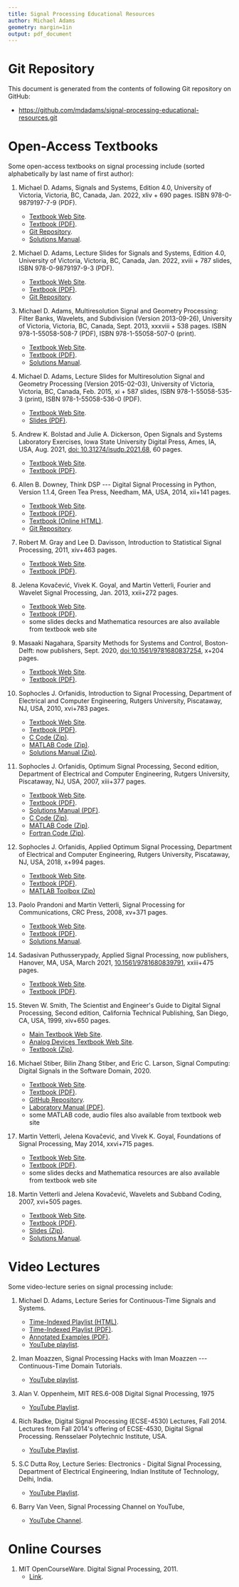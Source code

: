 ```yaml
---
title: Signal Processing Educational Resources
author: Michael Adams
geometry: margin=1in
output: pdf_document
---
```


# Git Repository

This document is generated from the contents of following Git repository
on GitHub:

  - <https://github.com/mdadams/signal-processing-educational-resources.git>

# Open-Access Textbooks

Some open-access textbooks on signal processing include (sorted
alphabetically by last name of first author):

1. Michael D. Adams,
   Signals and Systems,
   Edition 4.0,
   University of Victoria,
   Victoria, BC, Canada,
   Jan. 2022,
   xliv + 690 pages.
   ISBN 978-0-9879197-7-9 (PDF).
     - [Textbook Web Site](https://www.ece.uvic.ca/~mdadams/sigsysbook).
     - [Textbook (PDF)](https://www.ece.uvic.ca/~mdadams/sigsysbook/downloads/signals_and_systems-4.0.pdf).
     - [Git Repository](https://github.com/mdadams/sigsysbook_companion.git).
     - [Solutions Manual](https://www.ece.uvic.ca/~mdadams/sigsysbook/#solutions_manual).

1. Michael D. Adams,
   Lecture Slides for Signals and Systems,
   Edition 4.0,
   University of Victoria,
   Victoria, BC, Canada,
   Jan. 2022,
   xviii + 787 slides,
   ISBN 978-0-9879197-9-3 (PDF).
     - [Textbook Web Site](https://www.ece.uvic.ca/~mdadams/sigsysbook).
     - [Textbook (PDF)](https://www.ece.uvic.ca/~mdadams/sigsysbook/downloads/lecture_slides_for_signals_and_systems-4.0.pdf).
     - [Git Repository](https://github.com/mdadams/sigsysbook_companion.git).

1. Michael D. Adams,
   Multiresolution Signal and Geometry Processing:
   Filter Banks, Wavelets, and Subdivision (Version 2013-09-26),
   University of Victoria,
   Victoria, BC, Canada,
   Sept. 2013,
   xxxviii + 538 pages.
   ISBN 978-1-55058-508-7 (PDF),
   ISBN 978-1-55058-507-0 (print).
     - [Textbook Web Site](https://www.ece.uvic.ca/~mdadams/waveletbook).
     - [Textbook (PDF)](https://www.ece.uvic.ca/~mdadams/waveletbook/downloads/multiresolution_signal_and_geometry_processing-2013-09-26-uvic-v2.pdf).
     - [Solutions Manual](https://www.ece.uvic.ca/~mdadams/waveletbook/#solutions_manual).

1. Michael D. Adams,
   Lecture Slides for Multiresolution Signal and Geometry Processing
   (Version 2015-02-03),
   University of Victoria,
   Victoria, BC, Canada,
   Feb. 2015,
   xi + 587 slides,
   ISBN 978-1-55058-535-3 (print),
   ISBN 978-1-55058-536-0 (PDF).
     - [Textbook Web Site](https://www.ece.uvic.ca/~mdadams/waveletbook).
     - [Slides (PDF)](https://www.ece.uvic.ca/~mdadams/waveletbook/downloads/lecture_slides_for_multiresolution_signal_and_geometry_processing-2015-02-03-uvic.pdf).

1. Andrew K. Bolstad and Julie A. Dickerson,
   Open Signals and Systems Laboratory Exercises,
   Iowa State University Digital Press,
   Ames, IA, USA,
   Aug. 2021,
   [doi: 10.31274/isudp.2021.68](https://www.doi.org/10.31274/isudp.2021.68),
   60 pages.
     - [Textbook Web Site](https://www.iastatedigitalpress.com/plugins/books/68/).
     - [Textbook (PDF)](https://www.iastatedigitalpress.com/plugins/books/68/format/96/).

1. Allen B. Downey,
   Think DSP --- Digital Signal Processing in Python,
   Version 1.1.4,
   Green Tea Press,
   Needham, MA, USA,
   2014,
   xii+141 pages.
     - [Textbook Web Site](https://greenteapress.com/wp/think-dsp).
     - [Textbook (PDF)](http://greenteapress.com/thinkdsp/thinkdsp.pdf).
     - [Textbook (Online HTML)](https://greenteapress.com/thinkdsp/html/index.html).
     - [Git Repository](https://github.com/AllenDowney/ThinkDSP).

1. Robert M. Gray and Lee D. Davisson,
   Introduction to Statistical Signal Processing,
   2011,
   xiv+463 pages.
     - [Textbook Web Site](https://ee.stanford.edu/~gray/sp.html).
     - [Textbook (PDF)](https://ee.stanford.edu/~gray/sp.pdf).

1. Jelena Kovačević, Vivek K. Goyal, and Martin Vetterli,
   Fourier and Wavelet Signal Processing,
   Jan. 2013,
   xxii+272 pages.
     - [Textbook Web Site](https://www.fourierandwavelets.org).
     - [Textbook (PDF)](https://www.fourierandwavelets.org/FWSP_a3.2_2013.pdf).
     - some slides decks and Mathematica resources are also available from
       textbook web site

1. Masaaki Nagahara,
   Sparsity Methods for Systems and Control,
   Boston-Delft: now publishers,
   Sept\. 2020\,
   [doi:10.1561/9781680837254](http://dx.doi.org/10.1561/9781680837254),
   x+204 pages.
     - [Textbook Web Site](https://www.nowpublishers.com/article/BookDetails/9781680837247).
     - [Textbook (PDF)](https://nowpublishers.com/article/DownloadEBook/9781680837247?format=pdf).

1. Sophocles J. Orfanidis,
   Introduction to Signal Processing,
   Department of Electrical and Computer Engineering,
   Rutgers University,
   Piscataway, NJ, USA,
   2010,
   xvi+783 pages.
     - [Textbook Web Site](https://www.ece.rutgers.edu/~orfanidi/intro2sp).
     - [Textbook (PDF)](https://www.ece.rutgers.edu/~orfanidi/intro2sp/orfanidis-i2sp.pdf).
     - [C Code (Zip)](http://eceweb1.rutgers.edu/~orfanidi/intro2sp/c.zip).
     - [MATLAB Code (Zip)](http://eceweb1.rutgers.edu/~orfanidi/intro2sp/m.zip).
     - [Solutions Manual (Zip)](http://eceweb1.rutgers.edu/~orfanidi/intro2sp/solutions.zip).

1. Sophocles J. Orfanidis,
   Optimum Signal Processing,
   Second edition,
   Department of Electrical and Computer Engineering,
   Rutgers University, Piscataway, NJ, USA,
   2007,
   xiii+377 pages.
     - [Textbook Web Site](https://www.ece.rutgers.edu/~orfanidi/osp2e).
     - [Textbook (PDF)](http://eceweb1.rutgers.edu/~orfanidi/osp2e/osp2e.pdf).
     - [Solutions Manual (PDF)](http://eceweb1.rutgers.edu/~orfanidi/osp2e/osp2e-man.pdf).
     - [C Code (Zip)](http://eceweb1.rutgers.edu/~orfanidi/osp2e/osp2e-c.zip).
     - [MATLAB Code (Zip)](http://eceweb1.rutgers.edu/~orfanidi/osp2e/osp2e-m.zip).
     - [Fortran Code (Zip)](http://eceweb1.rutgers.edu/~orfanidi/osp2e/osp2e-f.zip).

1. Sophocles J. Orfanidis,
   Applied Optimum Signal Processing,
   Department of Electrical and Computer Engineering,
   Rutgers University,
   Piscataway, NJ, USA,
   2018,
   x+994 pages.
     - [Textbook Web Site](https://www.ece.rutgers.edu/~orfanidi/aosp).
     - [Textbook (PDF)](https://www.ece.rutgers.edu/~orfanidi/aosp/aosp-1up.pdf).
     - [MATLAB Toolbox (Zip)](http://eceweb1.rutgers.edu/~orfanidi/aosp/osp_toolbox.zip)

1. Paolo Prandoni and Martin Vetterli,
   Signal Processing for Communications,
   CRC Press,
   2008,
   xv+371 pages.
     - [Textbook Web Site](https://www.sp4comm.org/index.html).
     - [Textbook (PDF)](https://www.sp4comm.org/docs/sp4comm_corrected.pdf).
     - [Solutions Manual](https://www.sp4comm.org/instructors.html).

1. Sadasivan Puthusserypady,
   Applied Signal Processing,
   now publishers,
   Hanover, MA, USA,
   March 2021,
   [10.1561/9781680839791](http://dx.doi.org/10.1561/9781680839791),
   xxiii+475 pages.
     - [Textbook Web Site](https://www.nowpublishers.com/article/BookDetails/9781680839784).
     - [Textbook (PDF)](https://nowpublishers.com/article/DownloadEBook/9781680839784?format=pdf).

1. Steven W. Smith,
   The Scientist and Engineer's Guide to Digital Signal Processing,
   Second edition,
   California Technical Publishing,
   San Diego, CA, USA,
   1999,
   xiv+650 pages.
     - [Main Textbook Web Site](http://www.dspguide.com).
     - [Analog Devices Textbook Web Site](https://www.analog.com/en/education/education-library/scientist_engineers_guide.html).
     - [Textbook (Zip)](https://www.analog.com/media/en/technical-documentation/dsp-book/dsp_book_dspguide.zip).

1. Michael Stiber, Bilin Zhang Stiber, and Eric C. Larson,
   Signal Computing: Digital Signals in the Software Domain,
   2020\.
     - [Textbook Web Site](http://faculty.washington.edu/stiber/pubs/Signal-Computing).
     - [Textbook (PDF)](http://faculty.washington.edu/stiber/pubs/Signal-Computing/Signal%20Computing.pdf).
     - [GitHub Repository](https://github.com/stiber/Signal-Computing.git).
     - [Laboratory Manual (PDF)](http://faculty.washington.edu/stiber/pubs/Signal-Computing/Lab%20Book.pdf).
     - some MATLAB code, audio files also available from textbook web site

1. Martin Vetterli, Jelena Kovačević, and Vivek K. Goyal,
   Foundations of Signal Processing,
   May 2014,
   xxvi+715 pages.
     - [Textbook Web Site](https://www.fourierandwavelets.org).
     - [Textbook (PDF)](https://www.fourierandwavelets.org/FSP_v1.1_2014.pdf).
     - some slides decks and Mathematica resources are also available from
       textbook web site

1. Martin Vetterli and Jelena Kovačević,
   Wavelets and Subband Coding,
   2007,
   xvi+505 pages.
     - [Textbook Web Site](https://waveletsandsubbandcoding.org).
     - [Textbook (PDF)](https://waveletsandsubbandcoding.org/Repository/VetterliKovacevic95_Manuscript.pdf).
     - [Slides (Zip)](https://waveletsandsubbandcoding.org/Repository/VetterliKovacevic95_Slides.zip).
     - [Solutions Manual](https://waveletsandsubbandcoding.org/instructors.htm).

# Video Lectures

Some video-lecture series on signal processing include:

1. Michael D. Adams,
   Lecture Series for Continuous-Time Signals and Systems.
     - [Time-Indexed Playlist (HTML)](https://www.ece.uvic.ca/~mdadams/sigsysbook/video_lectures/ece260_2020_05_video_lecture_information_package/video_lectures.html).
     - [Time-Indexed Playlist (PDF)](https://www.ece.uvic.ca/~mdadams/sigsysbook/video_lectures/ece260_2020_05_video_lecture_information_package/video_lectures.pdf).
     - [Annotated Examples (PDF)](https://www.ece.uvic.ca/~mdadams/sigsysbook/video_lectures/ece260_2020_05_video_lecture_information_package/lecture_examples.pdf).
     - [YouTube playlist](https://youtube.com/playlist?list=PLbHYdvrWBMxYGMvQ3QG6paNu7CuIRL5dX).

1. Iman Moazzen,
   Signal Processing Hacks with Iman Moazzen ---
   Continuous-Time Domain Tutorials.
     - [YouTube playlist](https://www.youtube.com/playlist?list=PLJ-OcUCIty7evBmHvYRv66RcuziszpSFB).

1. Alan V. Oppenheim,
   MIT RES.6-008 Digital Signal Processing,
   1975
     - [YouTube Playlist](https://www.youtube.com/playlist?list=PL8157CA8884571BA2).

1. Rich Radke,
   Digital Signal Processing (ECSE-4530) Lectures, Fall 2014.
   Lectures from Fall 2014's offering of ECSE-4530, Digital Signal Processing.
   Rensselaer Polytechnic Institute, USA.
     - [YouTube Playlist](https://youtube.com/playlist?list=PLuh62Q4Sv7BUSzx5Jr8Wrxxn-U10qG1et).

1. S.C Dutta Roy,
   Lecture Series:
   Electronics - Digital Signal Processing,
   Department of Electrical Engineering,
   Indian Institute of Technology, Delhi, India.
     - [YouTube Playlist](https://youtube.com/playlist?list=PL9567DFCA3A66F299).

1. Barry Van Veen,
   Signal Processing Channel on YouTube,
     - [YouTube Channel](https://www.youtube.com/user/allsignalprocessing).

# Online Courses

1. MIT OpenCourseWare.
   Digital Signal Processing,
   2011.
     - [Link](https://ocw.mit.edu/resources/res-6-008-digital-signal-processing-spring-2011).
